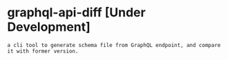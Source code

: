 # graphql-api-diff [Under Development]

    a cli tool to generate schema file from GraphQL endpoint, and compare it with former version.

